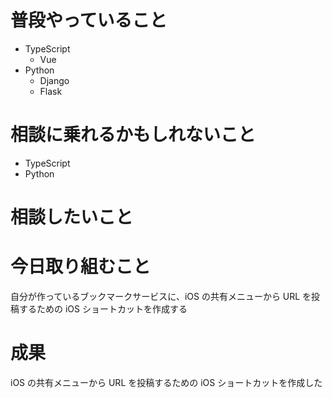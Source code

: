 # 普段やっていること
- TypeScript
    - Vue
- Python
    - Django
    - Flask

# 相談に乗れるかもしれないこと
- TypeScript
- Python

# 相談したいこと

# 今日取り組むこと

自分が作っているブックマークサービスに、iOS の共有メニューから URL を投稿するための iOS ショートカットを作成する

# 成果

iOS の共有メニューから URL を投稿するための iOS ショートカットを作成した


